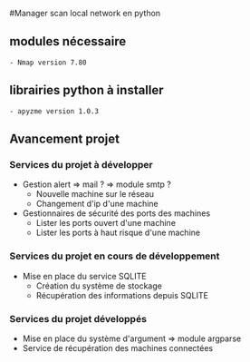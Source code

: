 #Manager scan local network en python

## modules nécessaire

	- Nmap version 7.80

## librairies python à installer

	- apyzme version 1.0.3

## Avancement projet

### Services du projet à développer

* Gestion alert => mail ? => module smtp ?
	* Nouvelle machine sur le réseau
	* Changement d'ip d'une machine
* Gestionnaires de sécurité des ports des machines
	* Lister les ports ouvert d'une machine
	* Lister les ports à haut risque d'une machine

### Services du projet en cours de développement

* Mise en place du service SQLITE
	* Création du système de stockage
	* Récupération des informations depuis SQLITE

### Services du projet développés

* Mise en place du système d'argument => module argparse
* Service de récupération des machines connectées